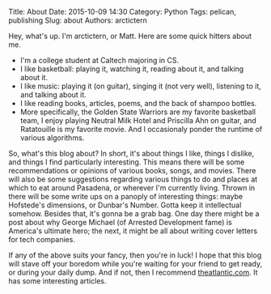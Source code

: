 Title: About
Date: 2015-10-09 14:30
Category: Python
Tags: pelican, publishing
Slug: about
Authors: arctictern

Hey, what's up. I'm arctictern, or Matt. Here are some quick hitters about me.

* I'm a college student at Caltech majoring in CS.
* I like basketball: playing it, watching it, reading about it,  and talking about it.
* I like music: playing it (on guitar), singing it (not very well), listening to it,
  and talking about it.
* I like reading books, articles, poems, and the back of shampoo bottles.
* More specifically, the Golden State Warriors are my favorite basketball team,
  I enjoy playing Neutral Milk Hotel and Priscilla Ahn on guitar, and Ratatouille
  is my favorite movie. And I occasionaly ponder the runtime of various algorithms.

So, what's this blog about? In short, it's about things I like, things I dislike,
and things I find particularly interesting. This means there will be some
recommendations or opinions of various books, songs, and movies. There will also
be some suggestions regarding various things to do and places at which to eat around
Pasadena, or wherever I'm currently living. Thrown in there will be some write ups
on a panoply of interesting things: maybe Hofstede's dimensions, or Dunbar's Number.
Gotta keep it intellectual somehow. Besides that, it's gonna be a grab bag. One
day there might be a post about why George Michael (of Arrested Development fame)
is America's ultimate hero; the next, it might be all about writing cover letters
for tech companies.

If any of the above suits your fancy, then you're in luck! I hope that this blog
will stave off your boredom while you're waiting for your friend to get ready, or
during your daily dump. And if not, then I recommend
[theatlantic.com](https://www.theatlantic.com). It has some interesting articles.
